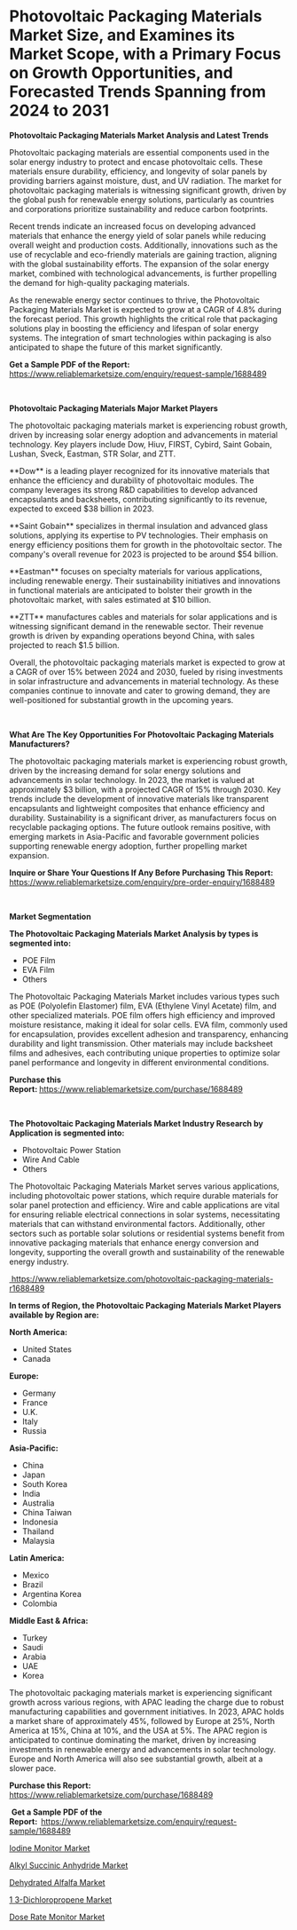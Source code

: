 <p><h1>Photovoltaic Packaging Materials Market Size, and Examines its Market Scope, with a Primary Focus on Growth Opportunities, and Forecasted Trends Spanning from 2024 to 2031</h1></p><p><strong>Photovoltaic Packaging Materials Market Analysis and Latest Trends</strong></p>
<p><p>Photovoltaic packaging materials are essential components used in the solar energy industry to protect and encase photovoltaic cells. These materials ensure durability, efficiency, and longevity of solar panels by providing barriers against moisture, dust, and UV radiation. The market for photovoltaic packaging materials is witnessing significant growth, driven by the global push for renewable energy solutions, particularly as countries and corporations prioritize sustainability and reduce carbon footprints.</p><p>Recent trends indicate an increased focus on developing advanced materials that enhance the energy yield of solar panels while reducing overall weight and production costs. Additionally, innovations such as the use of recyclable and eco-friendly materials are gaining traction, aligning with the global sustainability efforts. The expansion of the solar energy market, combined with technological advancements, is further propelling the demand for high-quality packaging materials.</p><p>As the renewable energy sector continues to thrive, the Photovoltaic Packaging Materials Market is expected to grow at a CAGR of 4.8% during the forecast period. This growth highlights the critical role that packaging solutions play in boosting the efficiency and lifespan of solar energy systems. The integration of smart technologies within packaging is also anticipated to shape the future of this market significantly.</p></p>
<p><strong>Get a Sample PDF of the Report:&nbsp;</strong> <a href="https://www.reliablemarketsize.com/enquiry/request-sample/1688489?utm_campaign=1293&utm_medium=2&utm_source=Github&utm_content=ia&utm_term=17102024&utm_id=photovoltaic-packaging-materials">https://www.reliablemarketsize.com/enquiry/request-sample/1688489</a></p>
<p>&nbsp;</p>
<p><strong>Photovoltaic Packaging Materials Major Market Players</strong></p>
<p><p>The photovoltaic packaging materials market is experiencing robust growth, driven by increasing solar energy adoption and advancements in material technology. Key players include Dow, Hiuv, FIRST, Cybird, Saint Gobain, Lushan, Sveck, Eastman, STR Solar, and ZTT.</p><p>**Dow** is a leading player recognized for its innovative materials that enhance the efficiency and durability of photovoltaic modules. The company leverages its strong R&D capabilities to develop advanced encapsulants and backsheets, contributing significantly to its revenue, expected to exceed $38 billion in 2023.</p><p>**Saint Gobain** specializes in thermal insulation and advanced glass solutions, applying its expertise to PV technologies. Their emphasis on energy efficiency positions them for growth in the photovoltaic sector. The company's overall revenue for 2023 is projected to be around $54 billion.</p><p>**Eastman** focuses on specialty materials for various applications, including renewable energy. Their sustainability initiatives and innovations in functional materials are anticipated to bolster their growth in the photovoltaic market, with sales estimated at $10 billion.</p><p>**ZTT** manufactures cables and materials for solar applications and is witnessing significant demand in the renewable sector. Their revenue growth is driven by expanding operations beyond China, with sales projected to reach $1.5 billion.</p><p>Overall, the photovoltaic packaging materials market is expected to grow at a CAGR of over 15% between 2024 and 2030, fueled by rising investments in solar infrastructure and advancements in material technology. As these companies continue to innovate and cater to growing demand, they are well-positioned for substantial growth in the upcoming years.</p></p>
<p>&nbsp;</p>
<p><strong>What Are The Key Opportunities For Photovoltaic Packaging Materials Manufacturers?</strong></p>
<p><p>The photovoltaic packaging materials market is experiencing robust growth, driven by the increasing demand for solar energy solutions and advancements in solar technology. In 2023, the market is valued at approximately $3 billion, with a projected CAGR of 15% through 2030. Key trends include the development of innovative materials like transparent encapsulants and lightweight composites that enhance efficiency and durability. Sustainability is a significant driver, as manufacturers focus on recyclable packaging options. The future outlook remains positive, with emerging markets in Asia-Pacific and favorable government policies supporting renewable energy adoption, further propelling market expansion.</p></p>
<p><strong>Inquire or Share Your Questions If Any Before Purchasing This Report:</strong> <a href="https://www.reliablemarketsize.com/enquiry/pre-order-enquiry/1688489?utm_campaign=1293&utm_medium=2&utm_source=Github&utm_content=ia&utm_term=17102024&utm_id=photovoltaic-packaging-materials">https://www.reliablemarketsize.com/enquiry/pre-order-enquiry/1688489</a></p>
<p>&nbsp;</p>
<p><strong>Market Segmentation</strong></p>
<p><strong>The Photovoltaic Packaging Materials Market Analysis by types is segmented into:</strong></p>
<p><ul><li>POE Film</li><li>EVA Film</li><li>Others</li></ul></p>
<p><p>The Photovoltaic Packaging Materials Market includes various types such as POE (Polyolefin Elastomer) film, EVA (Ethylene Vinyl Acetate) film, and other specialized materials. POE film offers high efficiency and improved moisture resistance, making it ideal for solar cells. EVA film, commonly used for encapsulation, provides excellent adhesion and transparency, enhancing durability and light transmission. Other materials may include backsheet films and adhesives, each contributing unique properties to optimize solar panel performance and longevity in different environmental conditions.</p></p>
<p><strong>Purchase this Report:&nbsp;</strong><a href="https://www.reliablemarketsize.com/purchase/1688489?utm_campaign=1293&utm_medium=2&utm_source=Github&utm_content=ia&utm_term=17102024&utm_id=photovoltaic-packaging-materials">https://www.reliablemarketsize.com/purchase/1688489</a></p>
<p>&nbsp;</p>
<p><strong>The Photovoltaic Packaging Materials Market Industry Research by Application is segmented into:</strong></p>
<p><ul><li>Photovoltaic Power Station</li><li>Wire And Cable</li><li>Others</li></ul></p>
<p><p>The Photovoltaic Packaging Materials Market serves various applications, including photovoltaic power stations, which require durable materials for solar panel protection and efficiency. Wire and cable applications are vital for ensuring reliable electrical connections in solar systems, necessitating materials that can withstand environmental factors. Additionally, other sectors such as portable solar solutions or residential systems benefit from innovative packaging materials that enhance energy conversion and longevity, supporting the overall growth and sustainability of the renewable energy industry.</p></p>
<p><a href="https://www.reliablemarketsize.com/photovoltaic-packaging-materials-r1688489?utm_campaign=1293&utm_medium=2&utm_source=Github&utm_content=ia&utm_term=17102024&utm_id=photovoltaic-packaging-materials">&nbsp;https://www.reliablemarketsize.com/photovoltaic-packaging-materials-r1688489</a></p>
<p><strong>In terms of Region, the Photovoltaic Packaging Materials Market Players available by Region are:</strong></p>
<p>
    <p> <strong> North America: </strong>
        <ul>
            <li>United States</li>
            <li>Canada</li>
        </ul>
        </p> 
    <p> <strong> Europe: </strong>
        <ul>
            <li>Germany</li>
            <li>France</li>
            <li>U.K.</li>
            <li>Italy</li>
            <li>Russia</li>
        </ul>
        </p> 
    <p> <strong> Asia-Pacific: </strong>
        <ul>
            <li>China</li>
            <li>Japan</li>
            <li>South Korea</li>
            <li>India</li>
            <li>Australia</li>
            <li>China Taiwan</li>
            <li>Indonesia</li>
            <li>Thailand</li>
            <li>Malaysia</li>
        </ul>
        </p> 
    <p> <strong> Latin America: </strong>
        <ul>
            <li>Mexico</li>
            <li>Brazil</li>
            <li>Argentina Korea</li>
            <li>Colombia</li>
        </ul>
        </p> 
    <p> <strong> Middle East & Africa: </strong>
        <ul>
            <li>Turkey</li>
            <li>Saudi</li>
            <li>Arabia</li>
            <li>UAE</li>
            <li>Korea</li>
        </ul>
    </p>
    </p>
<p><p>The photovoltaic packaging materials market is experiencing significant growth across various regions, with APAC leading the charge due to robust manufacturing capabilities and government initiatives. In 2023, APAC holds a market share of approximately 45%, followed by Europe at 25%, North America at 15%, China at 10%, and the USA at 5%. The APAC region is anticipated to continue dominating the market, driven by increasing investments in renewable energy and advancements in solar technology. Europe and North America will also see substantial growth, albeit at a slower pace.</p></p>
<p><strong>Purchase this Report: </strong><a href="https://www.reliablemarketsize.com/purchase/1688489?utm_campaign=1293&utm_medium=2&utm_source=Github&utm_content=ia&utm_term=17102024&utm_id=photovoltaic-packaging-materials">https://www.reliablemarketsize.com/purchase/1688489</a></p>
<p>&nbsp;<strong>Get a Sample PDF of the Report:&nbsp;&nbsp;</strong><a href="https://www.reliablemarketsize.com/enquiry/request-sample/1688489?utm_campaign=1293&utm_medium=2&utm_source=Github&utm_content=ia&utm_term=17102024&utm_id=photovoltaic-packaging-materials">https://www.reliablemarketsize.com/enquiry/request-sample/1688489</a></p>
<p><strong></strong></p>
<p><p><a href="https://issuu.com/reportprime-2/docs/iodine-monitor-market-size-2030.ppt_14310c36f376be?utm_campaign=1293&utm_medium=2&utm_source=Github&utm_content=ia&utm_term=17102024&utm_id=photovoltaic-packaging-materials">Iodine Monitor Market</a></p><p><a href="https://www.linkedin.com/pulse/alkyl-succinic-anhydride-market-outlook-complete-industry-iaknf?utm_campaign=1293&utm_medium=2&utm_source=Github&utm_content=ia&utm_term=17102024&utm_id=photovoltaic-packaging-materials">Alkyl Succinic Anhydride Market</a></p><p><a href="https://www.linkedin.com/pulse/global-dehydrated-alfalfa-market-trends-analysis-future-growth-auipf?utm_campaign=1293&utm_medium=2&utm_source=Github&utm_content=ia&utm_term=17102024&utm_id=photovoltaic-packaging-materials">Dehydrated Alfalfa Market</a></p><p><a href="https://github.com/ardeliap6te/Market-Research-Report-List-1/blob/main/1-3-dichloropropene-market.md?utm_campaign=1293&utm_medium=2&utm_source=Github&utm_content=ia&utm_term=17102024&utm_id=photovoltaic-packaging-materials">1 3-Dichloropropene Market</a></p><p><a href="https://issuu.com/reportprime-2/docs/dose-rate-monitor-market-size-2030._454a1417e1ad8c?utm_campaign=1293&utm_medium=2&utm_source=Github&utm_content=ia&utm_term=17102024&utm_id=photovoltaic-packaging-materials">Dose Rate Monitor Market</a></p></p>